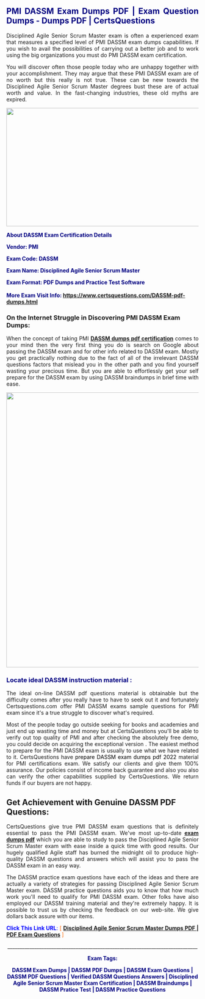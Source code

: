 <h2 style="text-align: justify;"><span style="color: #000080;">PMI DASSM Exam Dumps PDF | Exam Question Dumps - Dumps PDF | CertsQuestions</span></h2>
<p style="text-align: justify;">Disciplined Agile Senior Scrum Master exam is often a experienced exam that measures a specified level of PMI  DASSM exam dumps capabilities. If you wish to avail the possibilities of carrying out a better job and to work using the big organizations you must do PMI DASSM exam certification.</p>
<p style="text-align: justify;">You will discover often those people today who are unhappy together with your accomplishment. They may argue that these PMI  DASSM exam are of no worth but this really is not true. These can be new towards the Disciplined Agile Senior Scrum Master degrees bust these are of actual worth and value. In the fast-changing industries, these old myths are expired.</p>
<p><img style="display: block; margin-left: auto; margin-right: auto;" src="https://i.imgur.com/eaP4ae9.png" width="840" height="310" /></p>
<p><span style="color: #000080;"><strong>About DASSM Exam Certification Details</strong></span></p>
<p><span style="color: #000080;"><strong>Vendor: PMI<br /></strong></span></p>
<p><span style="color: #000080;"><strong>Exam Code: DASSM</strong></span></p>
<p><span style="color: #000080;"><strong>Exam Name: Disciplined Agile Senior Scrum Master</strong></span></p>
<p><span style="color: #000080;"><strong>Exam Format: PDF Dumps and Practice Test Software<br /><br />More Exam Visit Info: <span style="color: #ff6600;"><a href="https://www.certsquestions.com/DASSM-pdf-dumps.html">https://www.certsquestions.com/DASSM-pdf-dumps.html</a></span></strong></span></p>
<h3>On the Internet Struggle in Discovering PMI DASSM Exam Dumps:</h3>
<p style="text-align: justify;">When the concept of taking PMI <a href="https://www.certsquestions.com/DASSM-pdf-dumps.html"><strong> DASSM dumps pdf certification</strong></a> comes to your mind then the very first thing you do is search on Google about passing the DASSM exam and for other info related to DASSM exam. Mostly you get practically nothing due to the fact of all of the irrelevant DASSM questions factors that mislead you in the other path and you find yourself wasting your precious time. But you are able to effortlessly get your self prepare for the DASSM exam by using DASSM braindumps in brief time with ease.</p>
<p><a href="https://www.certsquestions.com/DASSM-pdf-dumps.html"><img style="display: block; margin-left: auto; margin-right: auto;" src="https://i.imgur.com/pxhoKQ2.png" width="720" /></a></p>
<h3><span style="color: #000080;">Locate ideal  DASSM instruction material :</span></h3>
<p style="text-align: justify;">The ideal on-line DASSM pdf questions material is obtainable but the difficulty comes after you really have to have to seek out it and fortunately Certsquestions.com offer PMI DASSM exams sample questions for PMI  exam since it's a true struggle to discover what's required.</p>
<p style="text-align: justify;">Most of the people today go outside seeking for books and academies and just end up wasting time and money but at CertsQuestions you'll be able to verify out top quality of PMI  and after checking the absolutely free demo, you could decide on acquiring the exceptional version . The easiest method to prepare for the PMI DASSM exam is usually to use what we have related to it. CertsQuestions have <span style="color: #000000;">prepare DASSM exam dumps pdf 2022</span> material for PMI certifications exam. We satisfy our clients and give them 100% assurance. Our policies consist of income back guarantee and also you also can verify the other capabilities supplied by CertsQuestions. We return funds if our buyers are not happy.</p>
<h2>Get Achievement with Genuine DASSM PDF Questions:</h2>
<p style="text-align: justify;">CertsQuestions give true PMI DASSM exam questions that is definitely essential to pass the PMI  DASSM exam. We've most up-to-date<strong>&nbsp;<a href="https://www.certsquestions.com/">exam dumps pdf</a></strong>&nbsp;which you are able to study to pass the Disciplined Agile Senior Scrum Master exam with ease inside a quick time with good results. Our hugely qualified Agile staff has burned the midnight oil to produce high-quality DASSM questions and answers which will assist you to pass the DASSM exam in an easy way.</p>
<p style="text-align: justify;">The DASSM practice exam questions have each of the ideas and there are actually a variety of strategies for passing Disciplined Agile Senior Scrum Master exam. DASSM practice questions aids you to know that how much work you'll need to qualify for PMI  DASSM exam. Other folks have also employed our DASSM training material and they're extremely happy. It is possible to trust us by checking the feedback on our web-site. We give dollars back assure with our items.</p>
<p style="text-align: justify;"><span style="color: #0000ff;"><strong>Click This Link URL</strong>:</span> <span style="color: #ff6600;">[ <strong><a href="https://www.certsquestions.com/agile-certification.html">Disciplined Agile Senior Scrum Master Dumps PDF | PDF Exam Questions</a></strong> ]</span></p>
<p style="text-align: center;">______________________________________________________________________________</p>
<p style="text-align: center;"><span style="color: #000080;"><strong>Exam Tags:</strong></span></p>
<p style="text-align: center;"><span style="color: #000080;"><strong>DASSM Exam Dumps | DASSM PDF Dumps | DASSM Exam Questions | DASSM PDF Questions | Verified DASSM Questions Answers | Disciplined Agile Senior Scrum Master Exam Certification | DASSM Braindumps | DASSM Pratice Test | DASSM Practice Questions</strong></span></p>
